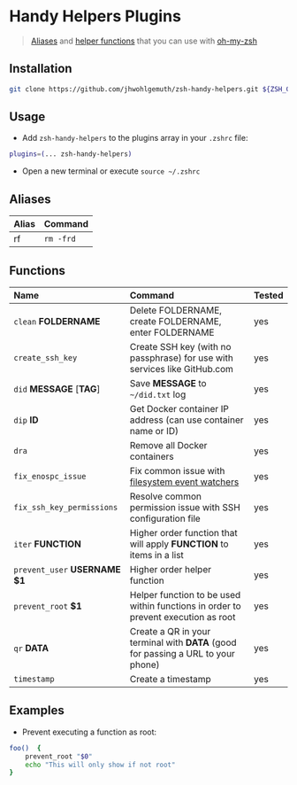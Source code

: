 Handy Helpers Plugins
=====================
> [Aliases](#Aliases) and [helper functions](#Functions) that you can use with [oh-my-zsh](https://ohmyz.sh/)

Installation
------------

```bash
git clone https://github.com/jhwohlgemuth/zsh-handy-helpers.git ${ZSH_CUSTOM:-~/.oh-my-zsh/custom}/plugins/zsh-handy-helpers
```

Usage
-----

- Add `zsh-handy-helpers` to the plugins array in your `.zshrc` file:

```bash
plugins=(... zsh-handy-helpers)
```

- Open a new terminal or execute `source ~/.zshrc`

Aliases
-------
| Alias | Command    |
| :---  | :---       |
| rf    | `rm -frd`  |

Functions
---------

| Name                               | Command | Tested |
| :---                               | :---    | :---   |
| `clean` **FOLDERNAME**             | Delete FOLDERNAME, create FOLDERNAME, enter FOLDERNAME | yes |
| `create_ssh_key`                   | Create SSH key (with no passphrase) for use with services like GitHub.com | yes |
| `did` **MESSAGE** [**TAG**]        | Save **MESSAGE** to `~/did.txt` log | yes |
| `dip` **ID**                       | Get Docker container IP address (can use container name or ID) | yes |
| `dra`                              | Remove all Docker containers | yes |
| `fix_enospc_issue`                 | Fix common issue with [filesystem event watchers](https://man7.org/linux/man-pages/man7/inotify.7.html) | yes |
| `fix_ssh_key_permissions`          | Resolve common permission issue with SSH configuration file | yes |
| `iter` **FUNCTION**                | Higher order function that will apply **FUNCTION** to items in a list | yes |
| `prevent_user` **USERNAME** **$1** | Higher order helper function | yes |
| `prevent_root` **$1**              | Helper function to be used within functions in order to prevent execution as root | yes |
| `qr` **DATA**                      | Create a QR in your terminal with **DATA** (good for passing a URL to your phone) | yes |
| `timestamp`                        | Create a timestamp | yes |


Examples
--------

- Prevent executing a function as root:
```bash
foo()  {
    prevent_root "$0"
    echo "This will only show if not root"
}
```